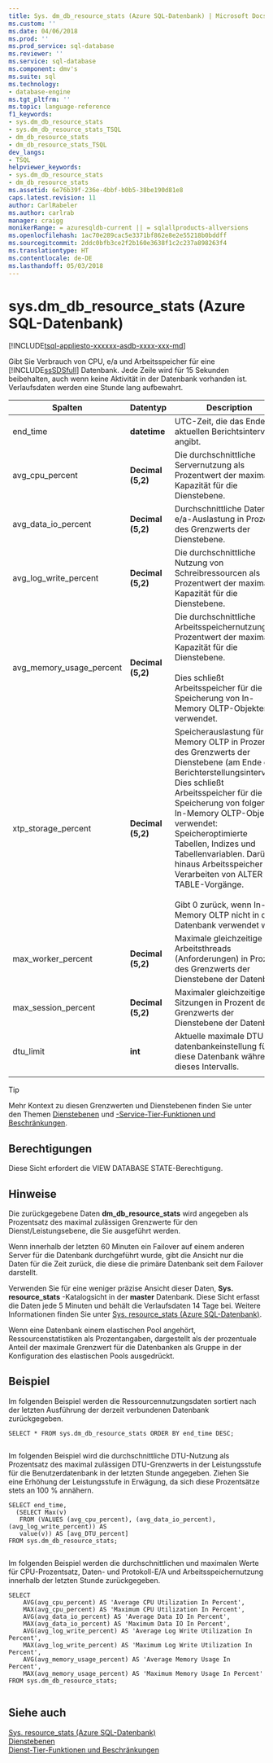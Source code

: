```yaml
---
title: Sys. dm_db_resource_stats (Azure SQL-Datenbank) | Microsoft Docs
ms.custom: ''
ms.date: 04/06/2018
ms.prod: ''
ms.prod_service: sql-database
ms.reviewer: ''
ms.service: sql-database
ms.component: dmv's
ms.suite: sql
ms.technology:
- database-engine
ms.tgt_pltfrm: ''
ms.topic: language-reference
f1_keywords:
- sys.dm_db_resource_stats
- sys.dm_db_resource_stats_TSQL
- dm_db_resource_stats
- dm_db_resource_stats_TSQL
dev_langs:
- TSQL
helpviewer_keywords:
- sys.dm_db_resource_stats
- dm_db_resource_stats
ms.assetid: 6e76b39f-236e-4bbf-b0b5-38be190d81e8
caps.latest.revision: 11
author: CarlRabeler
ms.author: carlrab
manager: craigg
monikerRange: = azuresqldb-current || = sqlallproducts-allversions
ms.openlocfilehash: 1ac70e289cac5e3371bf862e8e2e55218b0bddff
ms.sourcegitcommit: 2ddc0bfb3ce2f2b160e3638f1c2c237a898263f4
ms.translationtype: HT
ms.contentlocale: de-DE
ms.lasthandoff: 05/03/2018
---
```

# <a name="sysdmdbresourcestats-azure-sql-database"></a>sys.dm_db_resource_stats (Azure SQL-Datenbank)
[!INCLUDE[tsql-appliesto-xxxxxx-asdb-xxxx-xxx-md](../../includes/tsql-appliesto-xxxxxx-asdb-xxxx-xxx-md.md)]

  Gibt Sie Verbrauch von CPU, e/a und Arbeitsspeicher für eine [!INCLUDE[ssSDSfull](../../includes/sssdsfull-md.md)] Datenbank. Jede Zeile wird für 15 Sekunden beibehalten, auch wenn keine Aktivität in der Datenbank vorhanden ist. Verlaufsdaten werden eine Stunde lang aufbewahrt.  
  
|Spalten|Datentyp|Description|  
|-------------|---------------|-----------------|  
|end_time|**datetime**|UTC-Zeit, die das Ende des aktuellen Berichtsintervalls angibt.|  
|avg_cpu_percent|**Decimal (5,2)**|Die durchschnittliche Servernutzung als Prozentwert der maximalen Kapazität für die Dienstebene.|  
|avg_data_io_percent|**Decimal (5,2)**|Durchschnittliche Daten e/a-Auslastung in Prozent des Grenzwerts der Dienstebene.|  
|avg_log_write_percent|**Decimal (5,2)**|Die durchschnittliche Nutzung von Schreibressourcen als Prozentwert der maximalen Kapazität für die Dienstebene.|  
|avg_memory_usage_percent|**Decimal (5,2)**|Die durchschnittliche Arbeitsspeichernutzung als Prozentwert der maximalen Kapazität für die Dienstebene.<br /><br /> Dies schließt Arbeitsspeicher für die Speicherung von In-Memory OLTP-Objekten verwendet.|  
|xtp_storage_percent|**Decimal (5,2)**|Speicherauslastung für In-Memory OLTP in Prozent des Grenzwerts der Dienstebene (am Ende des Berichterstellungsintervalls). Dies schließt Arbeitsspeicher für die Speicherung von folgenden In-Memory OLTP-Objekte verwendet: Speicheroptimierte Tabellen, Indizes und Tabellenvariablen. Darüber hinaus Arbeitsspeicher zum Verarbeiten von ALTER TABLE-Vorgänge.<br /><br /> Gibt 0 zurück, wenn In-Memory OLTP nicht in der Datenbank verwendet wird.|  
|max_worker_percent|**Decimal (5,2)**|Maximale gleichzeitige Arbeitsthreads (Anforderungen) in Prozent des Grenzwerts der Dienstebene der Datenbank.|  
|max_session_percent|**Decimal (5,2)**|Maximaler gleichzeitiger Sitzungen in Prozent des Grenzwerts der Dienstebene der Datenbank.|  
|dtu_limit|**int**|Aktuelle maximale DTU datenbankeinstellung für diese Datenbank während dieses Intervalls. |
|||
  
> [!TIP]  
>  Mehr Kontext zu diesen Grenzwerten und Dienstebenen finden Sie unter den Themen [Dienstebenen](https://azure.microsoft.com/documentation/articles/sql-database-service-tiers/) und [-Service-Tier-Funktionen und Beschränkungen](https://azure.microsoft.com/documentation/articles/sql-database-performance-guidance/).  
  
## <a name="permissions"></a>Berechtigungen  
 Diese Sicht erfordert die VIEW DATABASE STATE-Berechtigung.  
  
## <a name="remarks"></a>Hinweise  
 Die zurückgegebene Daten **dm_db_resource_stats** wird angegeben als Prozentsatz des maximal zulässigen Grenzwerte für den Dienst/Leistungsebene, die Sie ausgeführt werden.
 
 Wenn innerhalb der letzten 60 Minuten ein Failover auf einem anderen Server für die Datenbank durchgeführt wurde, gibt die Ansicht nur die Daten für die Zeit zurück, die diese die primäre Datenbank seit dem Failover darstellt.  
  
 Verwenden Sie für eine weniger präzise Ansicht dieser Daten, **Sys. resource_stats** -Katalogsicht in der **master** Datenbank. Diese Sicht erfasst die Daten jede 5 Minuten und behält die Verlaufsdaten 14 Tage bei.  Weitere Informationen finden Sie unter [Sys. resource_stats &#40;Azure SQL-Datenbank&#41;](../../relational-databases/system-catalog-views/sys-resource-stats-azure-sql-database.md).  
  
 Wenn eine Datenbank einem elastischen Pool angehört, Ressourcenstatistiken als Prozentangaben, dargestellt als der prozentuale Anteil der maximale Grenzwert für die Datenbanken als Gruppe in der Konfiguration des elastischen Pools ausgedrückt.  
  
## <a name="example"></a>Beispiel  
  
Im folgenden Beispiel werden die Ressourcennutzungsdaten sortiert nach der letzten Ausführung der derzeit verbundenen Datenbank zurückgegeben.  
  
```  
SELECT * FROM sys.dm_db_resource_stats ORDER BY end_time DESC;  
  
```  
  
 Im folgenden Beispiel wird die durchschnittliche DTU-Nutzung als Prozentsatz des maximal zulässigen DTU-Grenzwerts in der Leistungsstufe für die Benutzerdatenbank in der letzten Stunde angegeben. Ziehen Sie eine Erhöhung der Leistungsstufe in Erwägung, da sich diese Prozentsätze stets an 100 % annähern.  
  
```  
SELECT end_time,   
  (SELECT Max(v)    
   FROM (VALUES (avg_cpu_percent), (avg_data_io_percent), (avg_log_write_percent)) AS    
   value(v)) AS [avg_DTU_percent]   
FROM sys.dm_db_resource_stats;  
  
```  
  
 Im folgenden Beispiel werden die durchschnittlichen und maximalen Werte für CPU-Prozentsatz, Daten- und Protokoll-E/A und Arbeitsspeichernutzung innerhalb der letzten Stunde zurückgegeben.  
  
```  
SELECT    
    AVG(avg_cpu_percent) AS 'Average CPU Utilization In Percent',   
    MAX(avg_cpu_percent) AS 'Maximum CPU Utilization In Percent',   
    AVG(avg_data_io_percent) AS 'Average Data IO In Percent',   
    MAX(avg_data_io_percent) AS 'Maximum Data IO In Percent',   
    AVG(avg_log_write_percent) AS 'Average Log Write Utilization In Percent',   
    MAX(avg_log_write_percent) AS 'Maximum Log Write Utilization In Percent',   
    AVG(avg_memory_usage_percent) AS 'Average Memory Usage In Percent',   
    MAX(avg_memory_usage_percent) AS 'Maximum Memory Usage In Percent'   
FROM sys.dm_db_resource_stats;  
  
```  
  
## <a name="see-also"></a>Siehe auch  
 [Sys. resource_stats &#40;Azure SQL-Datenbank&#41;](../../relational-databases/system-catalog-views/sys-resource-stats-azure-sql-database.md)   
 [Dienstebenen](https://azure.microsoft.com/documentation/articles/sql-database-service-tiers/)   
 [Dienst-Tier-Funktionen und Beschränkungen](https://azure.microsoft.com/documentation/articles/sql-database-performance-guidance/)  
  
  
